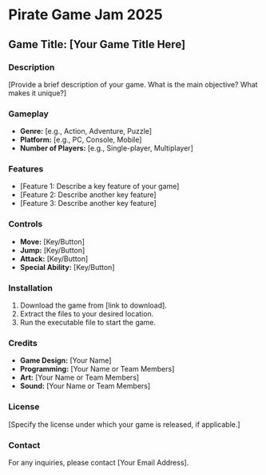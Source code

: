 # Pirate Game Jam 2025

## Game Title: [Your Game Title Here]

### Description
[Provide a brief description of your game. What is the main objective? What makes it unique?]

### Gameplay
- **Genre:** [e.g., Action, Adventure, Puzzle]
- **Platform:** [e.g., PC, Console, Mobile]
- **Number of Players:** [e.g., Single-player, Multiplayer]

### Features
- [Feature 1: Describe a key feature of your game]
- [Feature 2: Describe another key feature]
- [Feature 3: Describe another key feature]

### Controls
- **Move:** [Key/Button]
- **Jump:** [Key/Button]
- **Attack:** [Key/Button]
- **Special Ability:** [Key/Button]

### Installation
1. Download the game from [link to download].
2. Extract the files to your desired location.
3. Run the executable file to start the game.

### Credits
- **Game Design:** [Your Name]
- **Programming:** [Your Name or Team Members]
- **Art:** [Your Name or Team Members]
- **Sound:** [Your Name or Team Members]

### License
[Specify the license under which your game is released, if applicable.]

### Contact
For any inquiries, please contact [Your Email Address].
